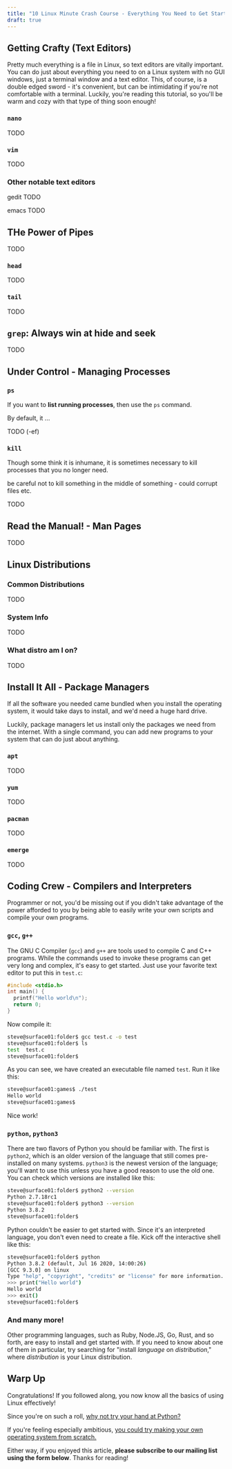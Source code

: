 ```yaml
---
title: "10 Linux Minute Crash Course - Everything You Need to Get Started Now (Part 2)"
draft: true
---
```


## Getting Crafty (Text Editors)

Pretty much everything is a file in Linux, so text editors are vitally important. You can do just about everything you need to on a Linux system with no GUI windows, just a terminal window and a text editor. This, of course, is a double edged sword - it's convenient, but can be intimidating if you're not comfortable with a terminal. Luckily, you're reading this tutorial, so you'll be warm and cozy with that type of thing soon enough!

### `nano`

TODO

### `vim`

TODO

### Other notable text editors

gedit TODO

emacs TODO

## THe Power of Pipes

TODO

### `head`

TODO

### `tail`

TODO

## `grep`: Always win at hide and seek

TODO

## Under Control - Managing Processes

### `ps`

If you want to **list running processes**, then use the `ps` command.

By default, it ...

TODO (-ef)

### `kill`

Though some think it is inhumane, it is sometimes necessary to kill processes that you no longer need.

be careful not to kill something in the middle of something - could corrupt files etc.

TODO

## Read the Manual! - Man Pages

TODO

## Linux Distributions

### Common Distributions

TODO

### System Info

TODO

### What distro am I on?

TODO

## Install It All - Package Managers

If all the software you needed came bundled when you install the operating system, it would take days to install, and we'd need a huge hard drive.

Luckily, package managers let us install only the packages we need from the internet. With a single command, you can add new programs to your system that can do just about anything.

### `apt`

TODO

### `yum`

TODO

### `pacman`

TODO

### `emerge`

TODO

## Coding Crew - Compilers and Interpreters

Programmer or not, you'd be missing out if you didn't take advantage of the power afforded to you by being able to easily write your own scripts and compile your own programs.

### `gcc`, `g++`

The GNU C Compiler (`gcc`) and `g++` are tools used to compile C and C++ programs. While the commands used to invoke these programs can get very long and complex, it's easy to get started. Just use your favorite text editor to put this in `test.c`:

```c
#include <stdio.h>
int main() {
  printf("Hello world\n");
  return 0;
}
```

Now compile it:

```bash
steve@surface01:folder$ gcc test.c -o test
steve@surface01:folder$ ls
test  test.c
steve@surface01:folder$
```

As you can see, we have created an executable file named `test`. Run it like this:

```bash
steve@surface01:games$ ./test
Hello world
steve@surface01:games$
```

Nice work!

### `python`, `python3`

There are two flavors of Python you should be familiar with. The first is `python2`, which is an older version of the language that still comes pre-installed on many systems. `python3` is the newest version of the language; you'll want to use this unless you have a good reason to use the old one. You can check which versions are installed like this:

```bash
steve@surface01:folder$ python2 --version
Python 2.7.18rc1
steve@surface01:folder$ python3 --version
Python 3.8.2
steve@surface01:folder$ 
```

Python couldn't be easier to get started with. Since it's an interpreted language, you don't even need to create a file. Kick off the interactive shell like this:

```bash
steve@surface01:folder$ python
Python 3.8.2 (default, Jul 16 2020, 14:00:26)
[GCC 9.3.0] on linux
Type "help", "copyright", "credits" or "license" for more information.
>>> print("Hello world")
Hello world
>>> exit()
steve@surface01:folder$
```

### And many more!

Other programming languages, such as Ruby, Node.JS, Go, Rust, and so forth, are easy to install and get started with. If you need to know about one of them in particular, try searching for "install *language* on *distribution*," where *distribution* is your Linux distribution.

## Warp Up

Congratulations! If you followed along, you now know all the basics of using Linux effectively!

Since you're on such a roll, [why not try your hand at Python?](/blog/quick-python)

If you're feeling especially ambitious, [you could try making your own operating system from scratch.](/blog/os)

Either way, if you enjoyed this article, **please subscribe to our mailing list using the form below**. Thanks for reading!
